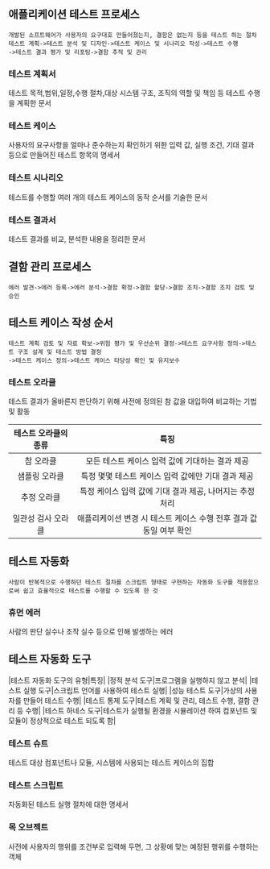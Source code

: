 ## 애플리케이션 테스트 프로세스
~~~
개발된 소프트웨어가 사용자의 요구대호 만들어졌는지, 결함은 없는지 등을 테스트 하는 절차
테스트 계획->테스트 분석 및 디자인->테스트 케이스 및 시나리오 작성->테스트 수행
->테스트 결과 평가 및 리포팅->결함 추적 및 관리
~~~
### 테스트 계획서
테스트 목적,범위,일정,수행 절차,대상 시스템 구조, 조직의 역할 및 책임 등 테스트 수행을 계획한 문서
### 테스트 케이스
사용자의 요구사항을 얼마나 준수하는지 확인하기 위한 입력 값, 실행 조건, 기대 결과 등으로 만들어진 테스트 항목의 명세서
### 테스트 시나리오
테스트를 수행할 여러 개의 테스트 케이스의 동작 순서를 기술한 문서
### 테스트 결과서
테스트 결과를 비교, 분석한 내용을 정리한 문서
## 결함 관리 프로세스
~~~
에러 발견->에러 등록->에러 분석->결함 확정->결함 할당->결함 조치->결함 조치 검토 및 승인
~~~
## 테스트 케이스 작성 순서
~~~
테스트 계획 검토 및 자료 확보->위험 평가 및 우선순위 결정->테스트 요구사항 정의->테스트 구조 설계 및 테스트 방법 결정
->테스트 케이스 정의->테스트 케이스 타당성 확인 및 유지보수
~~~
### 테스트 오라클
테스트 결과가 올바른지 판단하기 위해 사전에 정의된 참 값을 대입하여 비교하는 기법 및 활동

|테스트 오라클의 종류|특징|
|:--:|:--:|
|참 오라클|모든 테스트 케이스 입력 값에 기대하는 결과 제공|
|샘플링 오라클|특정 몇몇 테스트 케이스 입력 값에만 기대 결과 제공|
|추정 오라클|특정 케이스 입력 값에 기대 결과 제공, 나머지는 추정 처리|
|일관성 검사 오라클|애플리케이션 변경 시 테스트 케이스 수행 전후 결과 값 동일 여부 확인|
## 테스트 자동화
~~~
사람이 반복적으로 수행하던 테스트 절차를 스크립트 형태로 구현하는 자동화 도구를 적용함으로써 쉽고 효율적으로 테스트를 수행할 수 있도록 한 것
~~~
### 휴먼 에러
사람의 판단 실수나 조작 실수 등으로 인해 발생하는 에러
## 테스트 자동화 도구

|테스트 자동화 도구의 유형|특징|
|정적 분석 도구|프로그램을 실행하지 않고 분석|
|테스트 실행 도구|스크립트 언어를 사용하여 테스트 실행|
|성능 테스트 도구|가상의 사용자를 만들어 테스트 수행|
|테스트 통제 도구|테스트 계획 및 관리, 테스트 수행, 결함 관리 등 수행|
|테스트 하네스 도구|테스트가 실행될 환경을 시뮬레이션 하여 컴포넌트 및 모듈이 정상적으로 테스트 되도록 함|
### 테스트 슈트
테스트 대상 컴포넌트나 모듈, 시스템에 사용되는 테스트 케이스의 집합
### 테스트 스크립트
자동화된 테스트 실행 절차에 대한 명세서
### 목 오브젝트
사전에 사용자의 행위를 조건부로 입력해 두면, 그 상황에 맞는 예정된 행위를 수행하는 객체
